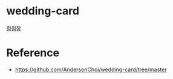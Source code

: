 # wedding-card

[청첩장](https://jonghkim.github.io/wedding-card)


# Reference
- https://github.com/AndersonChoi/wedding-card/tree/master